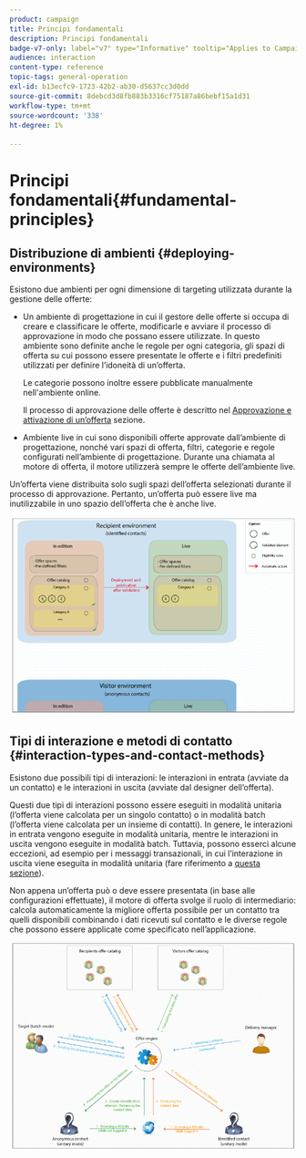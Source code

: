 ```yaml
---
product: campaign
title: Principi fondamentali
description: Principi fondamentali
badge-v7-only: label="v7" type="Informative" tooltip="Applies to Campaign Classic v7 only"
audience: interaction
content-type: reference
topic-tags: general-operation
exl-id: b13ecfc9-1723-42b2-ab30-d5637cc3d0dd
source-git-commit: 8debcd3d8fb883b3316cf75187a86bebf15a1d31
workflow-type: tm+mt
source-wordcount: '338'
ht-degree: 1%

---
```


# Principi fondamentali{#fundamental-principles}



## Distribuzione di ambienti {#deploying-environments}

Esistono due ambienti per ogni dimensione di targeting utilizzata durante la gestione delle offerte:

* Un ambiente di progettazione in cui il gestore delle offerte si occupa di creare e classificare le offerte, modificarle e avviare il processo di approvazione in modo che possano essere utilizzate. In questo ambiente sono definite anche le regole per ogni categoria, gli spazi di offerta su cui possono essere presentate le offerte e i filtri predefiniti utilizzati per definire l’idoneità di un’offerta.

   Le categorie possono inoltre essere pubblicate manualmente nell&#39;ambiente online.

   Il processo di approvazione delle offerte è descritto nel [Approvazione e attivazione di un’offerta](../../interaction/using/approving-and-activating-an-offer.md) sezione.

* Ambiente live in cui sono disponibili offerte approvate dall’ambiente di progettazione, nonché vari spazi di offerta, filtri, categorie e regole configurati nell’ambiente di progettazione. Durante una chiamata al motore di offerta, il motore utilizzerà sempre le offerte dell’ambiente live.

Un’offerta viene distribuita solo sugli spazi dell’offerta selezionati durante il processo di approvazione. Pertanto, un’offerta può essere live ma inutilizzabile in uno spazio dell’offerta che è anche live.

![](assets/architecture_interaction1.png)

## Tipi di interazione e metodi di contatto {#interaction-types-and-contact-methods}

Esistono due possibili tipi di interazioni: le interazioni in entrata (avviate da un contatto) e le interazioni in uscita (avviate dal designer dell’offerta).

Questi due tipi di interazioni possono essere eseguiti in modalità unitaria (l’offerta viene calcolata per un singolo contatto) o in modalità batch (l’offerta viene calcolata per un insieme di contatti). In genere, le interazioni in entrata vengono eseguite in modalità unitaria, mentre le interazioni in uscita vengono eseguite in modalità batch. Tuttavia, possono esserci alcune eccezioni, ad esempio per i messaggi transazionali, in cui l’interazione in uscita viene eseguita in modalità unitaria (fare riferimento a [questa sezione](../../message-center/using/about-transactional-messaging.md)).

Non appena un’offerta può o deve essere presentata (in base alle configurazioni effettuate), il motore di offerta svolge il ruolo di intermediario: calcola automaticamente la migliore offerta possibile per un contatto tra quelli disponibili combinando i dati ricevuti sul contatto e le diverse regole che possono essere applicate come specificato nell’applicazione.

![](assets/architecture_interaction2.png)
